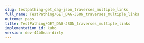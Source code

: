```yaml
---
slug: testpathing-get_dag-json_traverses_multiple_links
full_name: TestPathing/GET_DAG-JSON_traverses_multiple_links
outcome: pass
title: TestPathing/GET_DAG-JSON_traverses_multiple_links
implementation_id: kubo
version: dev-44b0eaa-dirty
---
```


